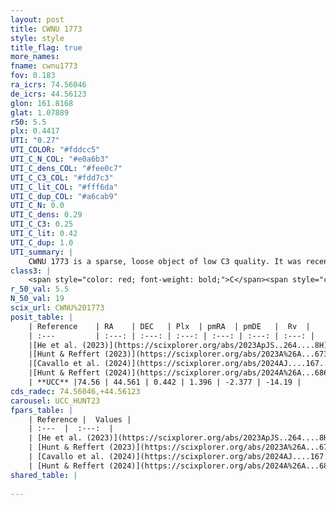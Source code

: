 ```yaml
---
layout: post
title: CWNU 1773
style: style
title_flag: true
more_names: 
fname: cwnu1773
fov: 0.183
ra_icrs: 74.56046
de_icrs: 44.56123
glon: 161.8168
glat: 1.07889
r50: 5.5
plx: 0.4417
UTI: "0.27"
UTI_COLOR: "#fddcc5"
UTI_C_N_COL: "#e0a6b3"
UTI_C_dens_COL: "#fee0c7"
UTI_C_C3_COL: "#fdd7c3"
UTI_C_lit_COL: "#fff6da"
UTI_C_dup_COL: "#a6cab9"
UTI_C_N: 0.0
UTI_C_dens: 0.29
UTI_C_C3: 0.25
UTI_C_lit: 0.42
UTI_C_dup: 1.0
UTI_summary: |
    CWNU 1773 is a sparse, loose object of low C3 quality. It was recently reported in the literature.<br><br><span style="color: #99180f; font-weight: bold;">Warning: </span>contains less than 25 stars with <i>P>0.5</i> estimated.
class3: |
    <span style="color: red; font-weight: bold;">C</span><span style="color: red; font-weight: bold;">C</span>
r_50_val: 5.5
N_50_val: 19
scix_url: CWNU%201773
posit_table: |
    | Reference    | RA    | DEC   | Plx  | pmRA  | pmDE   |  Rv  |
    | :---         | :---: | :---: | :---: | :---: | :---: | :---: |
    |[He et al. (2023)](https://scixplorer.org/abs/2023ApJS..264....8H) | 74.485 | 44.539 | 0.461 | 1.387 | -2.385 | -14.19 |
    |[Hunt & Reffert (2023)](https://scixplorer.org/abs/2023A%26A...673A.114H) | 74.642 | 44.562 | 0.455 | 1.336 | -2.378 | -14.159 |
    |[Cavallo et al. (2024)](https://scixplorer.org/abs/2024AJ....167...12C) | 74.48 | 44.538 | 0.451 | -- | -- | -- |
    |[Hunt & Reffert (2024)](https://scixplorer.org/abs/2024A%26A...686A..42H) | 74.642 | 44.562 | 0.455 | 1.336 | -2.378 | -14.159 |
    | **UCC** |74.56 | 44.561 | 0.442 | 1.396 | -2.377 | -14.19 | 
cds_radec: 74.56046,+44.56123
carousel: UCC_HUNT23
fpars_table: |
    | Reference |  Values |
    | :---  |  :---:  |
    | [He et al. (2023)](https://scixplorer.org/abs/2023ApJS..264....8H) | `A0=2.75, m-M=11.65, logAge=8.15` |
    | [Hunt & Reffert (2023)](https://scixplorer.org/abs/2023A%26A...673A.114H) | `AV50=2.196, diffAV50=1.611, MOD50=11.56, logAge50=8.282` |
    | [Cavallo et al. (2024)](https://scixplorer.org/abs/2024AJ....167...12C) | `AV50=2.25, dMod50=11.63, logAge50=8.04, [Fe/H]50=0.4` |
    | [Hunt & Reffert (2024)](https://scixplorer.org/abs/2024A%26A...686A..42H) | `MassJ=165.538` |
shared_table: |
    
---
```

